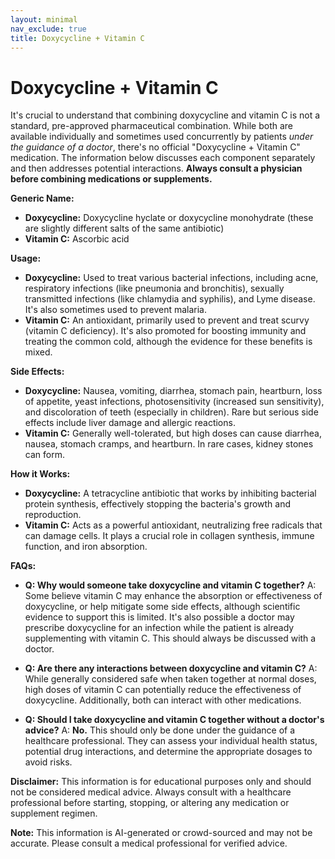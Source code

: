 ```yaml
---
layout: minimal
nav_exclude: true
title: Doxycycline + Vitamin C
---
```


# Doxycycline + Vitamin C

It's crucial to understand that combining doxycycline and vitamin C is not a standard, pre-approved pharmaceutical combination.  While both are available individually and sometimes used concurrently by patients *under the guidance of a doctor*, there's no official "Doxycycline + Vitamin C" medication.  The information below discusses each component separately and then addresses potential interactions.  **Always consult a physician before combining medications or supplements.**

**Generic Name:**

* **Doxycycline:**  Doxycycline hyclate or doxycycline monohydrate (these are slightly different salts of the same antibiotic)
* **Vitamin C:** Ascorbic acid

**Usage:**

* **Doxycycline:**  Used to treat various bacterial infections, including acne, respiratory infections (like pneumonia and bronchitis), sexually transmitted infections (like chlamydia and syphilis), and Lyme disease.  It's also sometimes used to prevent malaria.
* **Vitamin C:**  An antioxidant, primarily used to prevent and treat scurvy (vitamin C deficiency). It's also promoted for boosting immunity and treating the common cold, although the evidence for these benefits is mixed.

**Side Effects:**

* **Doxycycline:** Nausea, vomiting, diarrhea, stomach pain, heartburn, loss of appetite, yeast infections, photosensitivity (increased sun sensitivity), and discoloration of teeth (especially in children).  Rare but serious side effects include liver damage and allergic reactions.
* **Vitamin C:**  Generally well-tolerated, but high doses can cause diarrhea, nausea, stomach cramps, and heartburn.  In rare cases, kidney stones can form.

**How it Works:**

* **Doxycycline:** A tetracycline antibiotic that works by inhibiting bacterial protein synthesis, effectively stopping the bacteria's growth and reproduction.
* **Vitamin C:**  Acts as a powerful antioxidant, neutralizing free radicals that can damage cells.  It plays a crucial role in collagen synthesis, immune function, and iron absorption.

**FAQs:**

* **Q: Why would someone take doxycycline and vitamin C together?**  A: Some believe vitamin C may enhance the absorption or effectiveness of doxycycline, or help mitigate some side effects, although scientific evidence to support this is limited. It's also possible a doctor may prescribe doxycycline for an infection while the patient is already supplementing with vitamin C.  This should always be discussed with a doctor.

* **Q: Are there any interactions between doxycycline and vitamin C?** A:  While generally considered safe when taken together at normal doses, high doses of vitamin C can potentially reduce the effectiveness of doxycycline.  Additionally, both can interact with other medications.

* **Q:  Should I take doxycycline and vitamin C together without a doctor's advice?**  A: **No.**  This should only be done under the guidance of a healthcare professional. They can assess your individual health status, potential drug interactions, and determine the appropriate dosages to avoid risks.


**Disclaimer:** This information is for educational purposes only and should not be considered medical advice. Always consult with a healthcare professional before starting, stopping, or altering any medication or supplement regimen.


**Note:** This information is AI-generated or crowd-sourced and may not be accurate. Please consult a medical professional for verified advice.
